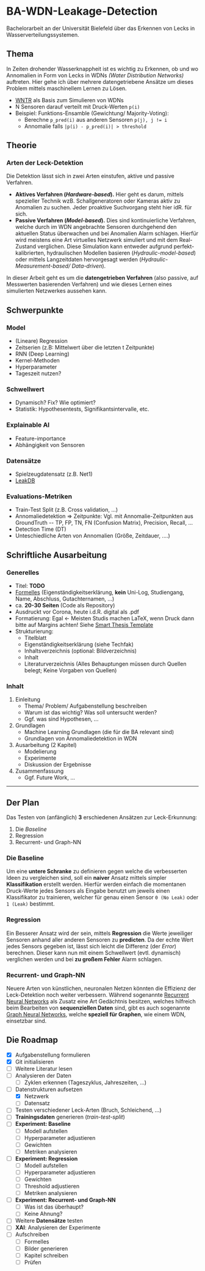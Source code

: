 # BA-WDN-Leakage-Detection

Bachelorarbeit an der Universität Bielefeld über das Erkennen von Lecks in Wasserverteilungssystemen.

## Thema

In Zeiten drohender Wasserknappheit ist es wichtig zu Erkennen, ob und wo Annomalien in Form von Lecks in WDNs *(Water Distribution Networks)* auftreten.
Hier gehe ich über mehrere datengetriebene Ansätze um dieses Problem mittels maschinellem Lernen zu Lösen.

- [WNTR](https://wntr.readthedocs.io/en/latest/) als Basis zum Simulieren von WDNs
- N Sensoren darauf verteilt mit Druck-Werten `p(i)`
- Beispiel: Funktions-Ensamble (Gewichtung/ Majority-Voting):
  - Berechne `p_pred(i)` aus anderen Sensoren `p(j), j != i`
  - Annomalie falls `|p(i) - p_pred(i)| > threshold`

## Theorie

### Arten der Leck-Detektion

Die Detektion lässt sich in zwei Arten einstufen, aktive und passive Verfahren.

- **Aktives Verfahren (_Hardware-based_).** Hier geht es darum, mittels spezieller Technik wzB. Schallgeneratoren oder Kameras aktiv zu Anomalien zu suchen. Jeder proaktive Suchvorgang steht hier idR. für sich.
- **Passive Verfahren (_Model-based_).** Dies sind kontinuierliche Verfahren, welche durch im WDN angebrachte Sensoren durchgehend den aktuellen Status überwachen und bei Anomalien Alarm schlagen. Hierfür wird meistens eine Art virtuelles Netzwerk simuliert und mit dem Real-Zustand verglichen. Diese Simulation kann entweder aufgrund perfekt-kalibrierten, hydraulischen Modellen basieren (_Hydraulic-model-based_) oder mittels Langzeitdaten hervorgesagt werden (_Hydraulic-Measurement-based/ Data-driven_).

In dieser Arbeit geht es um die **datengetrieben Verfahren** (also passive, auf Messwerten basierenden Verfahren) und wie dieses Lernen eines simulierten Netzwerkes aussehen kann.

## Schwerpunkte

### Model
  - (Lineare) Regression
  - Zeitserien (z.B: Mittelwert über die letzten t Zeitpunkte)
  - RNN (Deep Learning)
  - Kernel-Methoden
  - Hyperparameter
  - Tageszeit nutzen?
### Schwellwert
  - Dynamisch? Fix? Wie optimiert?
  - Statistik: Hypothesentests, Signifikantsintervalle, etc.
### Explainable AI
  - Feature-importance
  - Abhängigkeit von Sensoren
### Datensätze
  - Spielzeugdatensatz (z.B. Net1)
  - [LeakDB](https://github.com/KIOS-Research/LeakDB)
### Evaluations-Metriken
  - Train-Test Split (z.B. Cross validation, ...) 
  - Annomaliedetektion => Zeitpunkte: Vgl. mit Annomalie-Zeitpunkten aus GroundTruth -- TP, FP, TN, FN (Confusion Matrix), Precision, Recall, ...
  - Detection Time (DT)
  - Unteschiedliche Arten von Annomalien (Größe, Zeitdauer, ....)

## Schriftliche Ausarbeitung

### Generelles

- Titel: **TODO**
- [Formelles](https://www.uni-bielefeld.de/fakultaeten/technische-fakultaet/organisation/formulare/) (Eigenständigkeitserklärung, **kein** Uni-Log, Studiengang, Name, Abschluss, Gutachternamen, ...)
- ca. **20-30 Seiten** (Code als Repository)
- Ausdruckt vor Corona, heute i.d.R. digital als .pdf
- Formatierung: Egal  <- Meisten Studis machen LaTeX, wenn Druck dann bitte auf Margins achten! Siehe [Smart Thesis Template](https://github.com/astoeckel/smart-thesis)
- Strukturierung:
  - Titelblatt
  - Eigenständigkeitserklärung (siehe Techfak)
  - Inhaltsverzeichnis (optional: Bildverzeichnis)
  - Inhalt
  - Literaturverzeichnis (Alles Behauptungen müssen durch Quellen belegt; Keine Vorgaben von Quellen)

### Inhalt

1. Einleitung
    - Thema/ Problem/ Aufgabenstellung beschreiben
    - Warum ist das wichtig? Was soll untersucht werden?
    - Ggf. was sind Hypothesen, ...
2. Grundlagen
    - Machine Learning Grundlagen (die für die BA relevant sind)
    - Grundlagen von Annomaliedetektion in WDN
3. Ausarbeitung (2 Kapitel)
    - Modelierung
    - Experimente
    - Diskussion der Ergebnisse
4. Zusammenfassung
    - Ggf. Future Work, ...

---

## Der Plan

Das Testen von (anfänglich) **3** erschiedenen Ansätzen zur Leck-Erkunnung:

1. Die *Baseline*
2. Regression
3. Recurrent- und Graph-NN

### Die Baseline

Um eine **untere Schranke** zu definieren gegen welche die verbesserten Ideen zu vergleichen sind, soll ein **naiver** Ansatz mittels simpler **Klassifikation** erstellt werden.
Hierfür werden einfach die momentanen Druck-Werte jedes Sensors als Eingabe benutzt um jeweils einen Klassifikator zu trainieren, welcher für genau einen Sensor `0 (No Leak)` oder `1 (Leak)` bestimmt.

### Regression

Ein Besserer Ansatz wird der sein, mittels **Regression** die Werte jeweiliger Sensoren anhand aller anderen Sensoren zu **predicten**. Da der echte Wert jedes Sensors gegeben ist, lässt sich leicht die Differenz (der *Error*) berechnen. Dieser kann nun mit einem Schwellwert (evtl. dynamisch) verglichen werden und bei **zu großem Fehler** Alarm schlagen.

### Recurrent- und Graph-NN

Neuere Arten von künstlichen, neuronalen Netzen könnten die Effizienz der Leck-Detektion noch weiter verbessern. Während sogenannte [Recurrent Neural Networks](https://de.wikipedia.org/wiki/Rekurrentes_neuronales_Netz) als Zusatz eine Art Gedächtnis besitzen, welches hilfreich beim Bearbeiten von **sequenziellen Daten** sind, gibt es auch sogenannte [Graph Neural Networks](https://en.wikipedia.org/wiki/Graph_neural_network), welche **speziell für Graphen**, wie einem WDN, einsetzbar sind.

## Die Roadmap

- [X] Aufgabenstellung formulieren
- [X] Git initialisieren
- [ ] Weitere Literatur lesen
- [ ] Analysieren der Daten
  - [ ] Zyklen erkennen (Tageszyklus, Jahreszeiten, ...)
- [ ] Datenstrukturen aufsetzen
  - [X] Netzwerk
  - [ ] Datensatz
- [ ] Testen verschiedener Leck-Arten (Bruch, Schleichend, ...)
- [ ] **Trainingsdaten** generieren (*train-test-split*)
- [ ] **Experiment: Baseline**
  - [ ] Modell aufstellen
  - [ ] Hyperparameter adjustieren
  - [ ] Gewichten
  - [ ] Metriken analysieren
- [ ] **Experiment: Regression**
  - [ ] Modell aufstellen
  - [ ] Hyperparameter adjustieren
  - [ ] Gewichten
  - [ ] Threshold adjustieren
  - [ ] Metriken analysieren
- [ ] **Experiment: Recurrent- und Graph-NN**
  - [ ] Was ist das überhaupt?
  - [ ] Keine Ahnung?
- [ ] Weitere **Datensätze** testen
- [ ] **XAI**: Analysieren der Experimente
- [ ] Aufschreiben
  - [ ] Formelles
  - [ ] Bilder generieren
  - [ ] Kapitel schreiben
  - [ ] Prüfen
